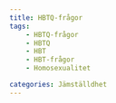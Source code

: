 ```yaml
---
title: HBTQ-frågor
tags:
    - HBTQ-frågor
    - HBTQ
    - HBT
    - HBT-frågor
    - Homosexualitet

categories: Jämställdhet
---
```

